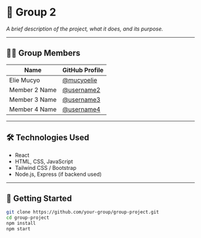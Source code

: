 # 📘 Group 2

_A brief description of the project, what it does, and its purpose._

---

## 👨‍💻 Group Members

| Name              | GitHub Profile                                |
|-------------------|-----------------------------------------------|
| Elie Mucyo        | [@mucyoelie](https://github.com/mucyoelie)    |
| Member 2 Name     | [@username2](https://github.com/username2)    |
| Member 3 Name     | [@username3](https://github.com/username3)    |
| Member 4 Name     | [@username4](https://github.com/username4)    |

---

## 🛠️ Technologies Used

- React
- HTML, CSS, JavaScript
- Tailwind CSS / Bootstrap
- Node.js, Express (if backend used)

---

## 🚀 Getting Started

```bash
git clone https://github.com/your-group/group-project.git
cd group-project
npm install
npm start

